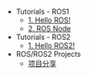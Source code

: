 <!-- _sidebar.md -->
<!-- * Home
  * [Home Page](README.md) 注意这里是相对路径 -->
* Tutorials - ROS1
  * [1. Hello ROS!](_source/ROS1/Hello_ROS.md)
  * [2. ROS Node](_source/ROS1/Node.md)
* Tutorials - ROS2
  * [1. Hello ROS2!](_source/ROS2/Hello_ROS2.md)
* ROS/ROS2 Projects
  * [项目分享](_source/ROS_Proj/ROS_Proj.md)

